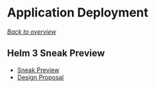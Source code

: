 # Application Deployment

[_Back to overview_](README.md)

## Helm 3 Sneak Preview

- [Sneak Preview](https://jdolitsky.github.io/helm2-helm3-migration/files/helm_3_sneak_preview.pdf)
- [Design Proposal](https://github.com/helm/community/tree/master/helm-v3)
